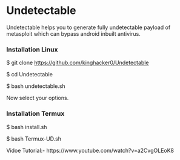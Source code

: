 <h1>Undetectable</h1>

<p>Undetectable helps you to generate fully undetectable payload of metasploit which can bypass android inbuilt antivirus.
</P>

<h3>Installation Linux</h3>

$ git clone https://github.com/kinghacker0/Undetectable

$ cd Undetectable

$ bash undetectable.sh

Now select your options.

<h3>Installation Termux</h3>

$ bash install.sh

$ bash Termux-UD.sh

<p>Vidoe Tutorial:- https://www.youtube.com/watch?v=a2CvgOLEoK8<p>
